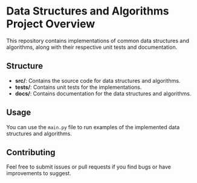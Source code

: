 # Data Structures and Algorithms Project Overview

This repository contains implementations of common data structures and algorithms, along with their respective unit tests and documentation.

## Structure
- **src/**: Contains the source code for data structures and algorithms.
- **tests/**: Contains unit tests for the implementations.
- **docs/**: Contains documentation for the data structures and algorithms.

## Usage
You can use the `main.py` file to run examples of the implemented data structures and algorithms.

## Contributing
Feel free to submit issues or pull requests if you find bugs or have improvements to suggest.
